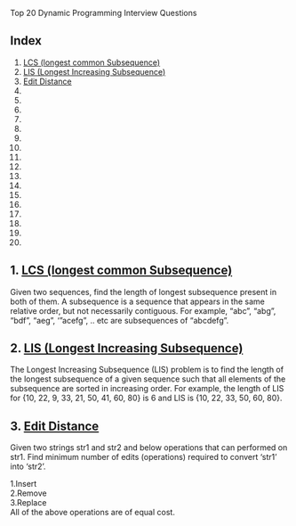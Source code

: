 Top 20 Dynamic Programming Interview Questions
## Index
1. [LCS (longest common Subsequence)](https://github.com/kanti170102041/Code_Bank/new/main/Dynamic%20Programming/Code#1-lcs-longest-common-subsequence)
2. [LIS (Longest Increasing Subsequence)](https://github.com/kanti170102041/Code_Bank/new/main/Dynamic%20Programming/Code#2-lis-longest-increasing-subsequence)
3. [Edit Distance](https://github.com/kanti170102041/Code_Bank/blob/main/Dynamic%20Programming/Code/top20.md#3-edit-distance)
4.
5.
6.
7.
8.
9.
10.
11.
12.
13.
14.
15.
16.
17.
18.
19.
20.







## 1. [LCS (longest common Subsequence)](https://github.com/kanti170102041/Code_Bank/blob/main/Dynamic%20Programming/Code/lcs.cpp)

Given two sequences, find the length of longest subsequence present in both of them. A subsequence is a sequence that appears in the same relative order, but not necessarily contiguous. For example, “abc”, “abg”, “bdf”, “aeg”, ‘”acefg”, .. etc are subsequences of “abcdefg”.
## 2. [LIS (Longest Increasing Subsequence)](https://github.com/kanti170102041/Code_Bank/blob/main/Dynamic%20Programming/Code/lis.cpp)

The Longest Increasing Subsequence (LIS) problem is to find the length of the longest subsequence of a given sequence such that all elements of the subsequence are sorted in increasing order. For example, the length of LIS for {10, 22, 9, 33, 21, 50, 41, 60, 80} is 6 and LIS is {10, 22, 33, 50, 60, 80}.
## 3. [Edit Distance](https://github.com/kanti170102041/Code_Bank/blob/main/Dynamic%20Programming/Code/edit%20distance.cpp)

Given two strings str1 and str2 and below operations that can performed on str1. Find minimum number of edits (operations) required to convert ‘str1’ into ‘str2’.

1.Insert<br />
2.Remove<br />
3.Replace<br />
All of the above operations are of equal cost.
